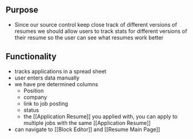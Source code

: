 ## Purpose
- Since our source control keep close track of different versions of resumes we should allow users to track stats for different versions of their resume so the user can see what resumes work better
## Functionality
- tracks applications in a spread sheet
- user enters data manually
- we have pre determined columns 
	- Position
	- company
	- link to job posting
	- status
	- the [[Application Resume]] you applied with, you can apply to multiple jobs with the same [[Application Resume]]
- can navigate to [[Block Editor]] and [[Resume Main Page]]